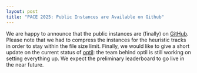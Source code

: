 ```yaml
---
layout: post
title: "PACE 2025: Public Instances are Available on Github"
---
```


We are happy to announce that the public instances are (finally) on [GitHub](https://github.com/MarioGrobler/PACE2025-instances). Please note that we had to compress the instances for the heuristic tracks in order to stay within the file size limit.
Finally, we would like to give a short update on the current status of [optil](https://www.optil.io/): the team behind optil is still working on setting everything up. We expect the preliminary leaderboard to go live in the near future.